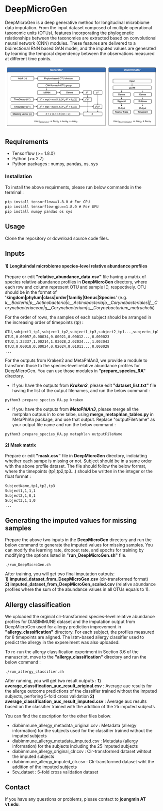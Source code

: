 # DeepMicroGen
DeepMicroGen is a deep generative method for longitudinal microbiome data imputation. From the input dataset composed of multiple operational taxonomic units (OTUs), features incorporating the phylogenetic relationships between the taxonomies are extracted based on convolutional neural network (CNN) modules. These features are delivered to a bidirectional RNN based GAN model, and the imputed values are generated by learning the temporal dependency between the observations measured at different time points.

![Figure](https://github.com/joungmin-choi/DeepMicroGen/blob/main/fig_architecture.png?raw=true)

## Requirements
* Tensorflow (>= 1.8.0)
* Python (>= 2.7)
* Python packages : numpy, pandas, os, sys

### Installation
To install the above requirments, please run below commands in the terminal :
```
pip install tensorflow==1.8.0 # For CPU
pip install tensorflow-gpu==1.8.0 # For GPU
pip install numpy pandas os sys
```

## Usage
Clone the repository or download source code files.

## Inputs
#### 1) Longituindal microbiome species-level relative abundance profiles
Prepare or edit **"relative_abundance_data.csv"** file having a matrix of species relative abundance profiles in **DeepMicroGen** directory, where each row and column represent OTU and sample ID, respectively. OTU should be in the format of **'kingdom|phylum|class|order|familiy|Genus|Species'** 
(e.g. *k__Bacteria|p__Actinobacteria|c__Actinobacteria|o__Corynebacteriales|f__Corynebacteriaceae|g__Corynebacterium|s__Corynebacterium_matruchotii*)

For the order of rows, the samples of each subject should be arranged in the increasing order of timepoints (tp) :

```
OTU,subject1_tp1,subject1_tp2,subject1_tp3,subject2_tp1...,subjectn_tp3
OTU1,0.00057,0.00034,0.00021,0.00012...,0.000023
OTU2,1.23337,1.00214,1.03028,2.02034...,1.003043
OTU3,0.00018,0.00024,0.02024,0.01011...,0.000029
...
```
For the outputs from Kraken2 and MetaPhlAn3, we provide a module to transform those to the species-level relative abundance profiles for DeepMicroGen. You can use those modules in **"prepare_species_RA"** directory.

* If you have the outputs from ***Kraken2***, please edit **"dataset_list.txt"** file having the list of the output filenames, and run the below command :
```
python3 prepare_species_RA.py kraken
```

* If you have the outputs from ***MetaPhlAn3***, please merge all the metphlan outpus in to one talbe, using **merge_metaphlan_tables.py** in MetaPhlAn package, and use that output. Replace "outputFileName" as your output file name and run the below command : 
```
python3 prepare_species_RA.py metaphlan outputFileName
```

#### 2) Mask matrix 
Prepare or edit **"mask.csv"** file in **DeepMicroGen** directory, indiciating whether each sampe is missing or not. Subject should be in a same order with the above profile dataset. The file should follow the below format, where the timepoints (tp1,tp2,tp3...) should be written in the integer or the float format :
```
SubjectName,tp1,tp2,tp3
Subject1,1,1,1
Subject2,1,0,1
Subject3,1,1,0
...
```

## Generating the imputed values for missing samples
Prepare the above two inputs in the **DeepMicroGen** directory and run the below command to generate the imputed values for missing samples. You can modify the learning rate, dropout rate, and epochs for training by modifying the options listed in **"run_DeepMicroGen.sh"** file.
```
./run_DeepMicroGen.sh
```

After training, you will get two final imputation outputs:  
**1) imputed_dataset_from_DeepMicroGen.csv** (clr-transformed format)  
**2) imputed_dataset_from_DeepMicroGen_scaled.csv** (relative abundance profiles where the sum of the abundance values in all OTUs equals to 1).

## Allergy classification ##
We uploaded the orginial clr-transformed species-level relative abundance profiles for DIABIMMUNE dataset and the imputation output from DeepMicroGen used for allergy prediction improvement in **"allergy_classification"** directory. For each subject, the profiles measured for 8 timepoints are aligned. The lstm-based allergy classifier used to predict the allergy in the expereiment was also uploaded. 

To re-run the allergy classification experiment in Section 3.6 of the manuscript, move to the **"allergy_classification"** directory and run the below command :
```
./run_allergy_classifier.sh
```

After running, you will get two result outputs : 
**1) average_classification_auc_result_original.csv** : Average auc results for the allerge outcome predictions of the classifier trained without the imputed subjects, perforing 5-fold cross validation
**2) average_classification_auc_result_imputed.csv** : Average auc results based on the classifier trained with the addition of the 25 imputed subjects

You can find the description for the other files below:
* diabimmune_allergy_metadata_original.csv : Metadata (allergy information) for the subjects used for the classifier trained without the imputed subjects
* diabimmune_allergy_metadata_imputed.csv : Metadata (allergy information) for the subjects including the 25 imputed subjects
* diabimmune_allergy_original_clr.csv : Clr-transformed dataset wihtout the imputed subjects
* diabimmune_allergy_imputed_clr.csv : Clr-transformed dataset wiht the addition of the imputed subjects
* 5cv_dataet : 5-fold cross validation dataset

## Contact
If you have any questions or problems, please contact to **joungmin AT vt.edu**.


